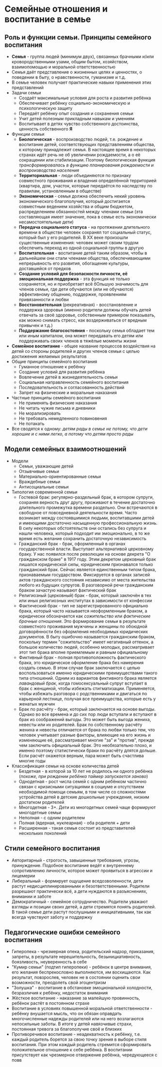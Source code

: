 # Семейные отношения и воспитание в семье
## Роль и функции семьи. Принципы семейного воспитания
- **Семья** - группа людей (минимум двух), связанных брачными и/или кровородственными узами, общим бытом, хозяйством, взаимопомощью и моральной ответственностью
- Семья даёт представление о жизненных целях и ценностях, о поведении в быту, о нравственности, гуманизме и т.д.
- В семье человек получает практические навыки применения этих представлений
- Задачи семьи
	- Создаёт максимальные условия для роста и развития ребёнка
	- Обеспечивает ребёнку социально-экономическую и психологическую защиту
	- Передаёт ребёнку опыт создания и сохранения семьи
	- Учит детей полезным прикладным навыкам и умениям
	- Воспитывает в детях чувство собственного достоинства, ценность собственного **Я**
- Функции семьи
	- **Биологическая** - воспроизводство людей, т.е. рождение и воспитание детей, соответствующих представлениям общества, к которому принадлежит семья. В настоящее время в некоторых странах идёт речь не об увеличении рождаемости, а о её сокращении или стабилизации. Поэтому биологическая функция *трансформировалась в функцию планирования рождаемости и воспроизводства населения*
	- **Территориальная** - люди объединяются по признаку совместного проживания и владения определённой территорией (квартира, дом, участок, которые передаётся по наследству по правилам, установленным в обществе)
	- **Экономическая** - семья должна обеспечить некий уровень экономического благополучия, который достигается совместным ведением хозяйства и общим бюджетом, распределением обязанностей между членами семьи (эта составляющая имеет значение, пока в семье есть экономически несамостоятельные дети)
	- **Передача социального статуса** - на протяжении длительного времени в обществе человек сохранял тот социальный статус, который был у его родителей. В XX веке произошли существенные изменения: человек может своим трудом обеспечить переход из одной социальной группы в другую
	- **Воспитательная** - воспитание детей таким образом, чтобы в дальнейшем они стали членами общества, обеспечивающими непрерывность его развития, обогащение культуры, доставшейся от предков
	- **Создание условий для безопасности личности, её эмоциональная поддержка** - эта функция не только сохраняется, но и приобретает всё бОльшую значимость для членов семьи, где дети обучаются (или не обучаются) эффективному общению, поддержке, проявлениям привязанности и любви
	- **Восстановительная** (рекреативная) - восстановление и поддержка здоровья (именно родители должны обучать детей отвечать за своё здоровье, собственным примером показывать, как можно снимать стресс, как воздерживаться от вредным привычек и т.д.)
	- **Поддержание благосостояния** - поскольку семья обладает тем или иным капиталом, она может передавать его детям или поддерживать своих членов в тяжёлые моменты жизни
- **Семейное воспитание** - общее название процессов воздействия на детей со стороны родителей и других членов семьи с целью достижения желаемых результатов
- Общие принципы семейного воспитания
	- Гуманное отношение к ребёнку
	- Создание условий для развития ребёнка
	- Вовлечение детей в жизнедеятельность семьи
	- Социальная направленность семейного воспитания
	- Последовательность и согласованность действий
	- Запрет на физические и моральные наказания
- Частные принципы семейного воспитания
	- Не применять физические наказания
	- Не читать чужие письма и дневники
	- Не морализировать
	- Не требовать немедленного повиновения
	- Не потакать
- Все сводятся к одному: *детям рады в семье не потому, что дети хорошие и с ними легко, а потому что детям просто рады*
## Модели семейных взаимоотношений
- Модели
	- Семьи, уважающие детей
	- Отзывчивые семьи
	- Материально-ориентированные семьи
	- Враждебные семьи
	- Антисоциальные семьи
- Типология современной семьи
	- Гостевой брак: регулярно-раздельный брак, в котором супруги, сохраняя верность друг другу, проживают в течение достаточно длительного промежутка времени раздельно. Они встречаются в свободное от повседневной деятельности время. Часто возникает между состоявшимися людьми, воспитавшими детей и имеющими достаточно насыщенную профессиональную жизнь. В силу некоторых обстоятельств они остались без супруга и нашли человека, который подходит им эмоционально, в то же время есть желание сохранить достаточную независимость
	- Гражданский брак - брак, оформленный в органах государственной власти. Выступает альтернативой церковному браку. У нас появился после революции на основе декрета "О гражданском браке" в 1917 году. Этим декретом церковный брак лишался юридической силы, юридическим признавался только гражданский брак. Сейчас является единственным типом брака, признаваемым государством. Фиксируется в органах записей актов гражданского состояния независимо от места жительства любого из будущих супругов. В разговорной речи гражданским браком зачастую называют фактический брак
	- Религиозный (церковный) брак - брак, который заключён в тех или иных религиозных институтах в зависимости от конфессии
	- Фактический брак - тип не зарегистрированного официально брака, который часто называется неоформленным браком, а юридически обозначается как *сожительство* или *фактические брачные отношения*. Это формирование семьи в результате совместного проживания мужчины и женщины по обоюдной договорённости без оформления необходимых юридических документов. В быту ошибочно называется гражданским браком, поскольку термин "сожительство" имеет негативный оттенок, а большое количество людей, особенно молодых, рассматривает этот тип брака вполне приемлемым и равным официальному
	- Фиктивный брак - полная противоположность фактического брака, это юридическое оформление брака без намерения создать семью. В этом случае брак заключается с целью воспользоваться именно юридическими преимуществами такого типа отношений. Одним из вариантов фиктивного брака является *лавандовый брак*, когда гомосексуальный супруг вступает в брак с женщиной, чтобы избежать стигматизации. Применяется, чтобы избежать разговора с родственниками и двигаться по карьерной лестнице, получая все преимущества, которые есть у женатых мужчин
	- Брак по расчёту - брак, который заключается на основе выгоды. Однако во все времена и до сих пор люди вступали и вступают в брак из соображений выгоды. Это может быть выгода жениха, невесты или их родителей. Брак по собственному расчёту жениха и невесты отличается от брака по любви только тем, что человек учитывает разные факторы, влияющие на его жизнь и изменяющие её, рассматривает многие "за" и "против", прежде чем заключить официальный брак. Это необязательно плохо, и именно поэтому статистически браки по расчёту длятся дольше. Если расчёт окажется верным, пара может быть счастлива многие годы
- Классификация семьи на основе количества детей
	- Бездетная - в которой за 10 лет не родилось ни одного ребёнка (*похоже, при рождении ребёнка таймер запускается заново*)
	- Однодетная - рост числа семей с одним ребёнком частично связан с кризисными ситуациями в социуме и отсутствием необходимой помощи семьям, в том числе со сложностями устройства детей в детские дошкольные учреждения, низким достатком родителей
	- Многодетная - 3+. Дети из многодетных семей чаще формируют многодетные семьи
	- Неполная - с одним родителем
	- Полная (ядерная, нуклеарная) - оба родителя + дети
	- Расширенная - такая семья состоит из представителей нескольких поколений
## Стили семейного воспитания
- Авторитарный - строгость, завышенные требования, угрозы, принуждение. Подобное воспитание ведёт к внутреннему сопротивлению личности, которое может проявиться в агрессии и лицемерии
- Либеральный - формирует ощущение вседозволенности, дети растут недисциплинированными и безответственными. Родители разрешают практически всё, а дети нуждаются в разъяснениях, внимании и заботе
- Демократичный - семейное сотрудничество. Родители уважают взгляды и позиции своих детей, а дети стремятся понять родителей. В такой семье дети растут послушными и инициативными, так как всегда чувствуют заботу и поддержку
## Педагогические ошибки семейного воспитания
- Гиперопека - чрезмерная опека, родительский надзор, приказания, запреты, в результате нерешительность, безынициативность, боязливость, неуверенность в себе
- "Кумир семьи" (подтип гиперопеки) - ребёнок в центре внимания, его желания беспрекословно выполняются, им восхищаются. Как результат, повзрослев, человек не в состоянии оценить свои возможности, преодолеть свой эгоцентризм
- "Золушка" - воспитание в обстановке эмоциональной холодности, безразличия к ребёнку, недостаток внимания
- Жёсткое воспитание - наказание за малейшую провинность, ребёнок растёт в постоянном страхе
- Воспитание в условиях повышенной моральной ответственности - ребёнку внушается мысль, что он обязан оправдать многочисленные надежды родителей или на него возлагаются непосильные заботы. В итоге у детей навязчивые страхи, постоянная тревога за благополучие своё и близких
- Противоречивое воспитание - неадекватность к ребёнку, т.е. каждый родитель борется за свою точку зрения в выборе стиля воспитания. При этом каждый родитель стремится сформировать положительное отношение к себе ребёнка. В воспитании присутствует как чрезмерное отвержение ребёнка, чередующееся с повв